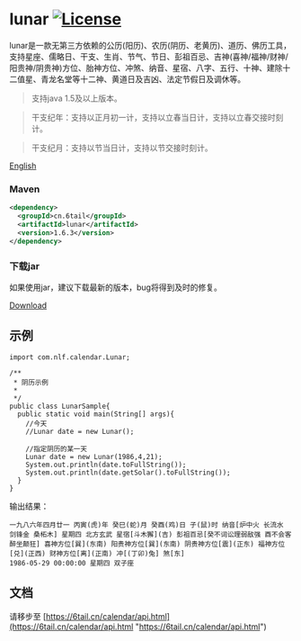 # lunar [![License](https://img.shields.io/badge/license-MIT-4EB1BA.svg?style=flat-square)](https://github.com/6tail/lunar-java/blob/master/LICENSE)

lunar是一款无第三方依赖的公历(阳历)、农历(阴历、老黄历)、道历、佛历工具，支持星座、儒略日、干支、生肖、节气、节日、彭祖百忌、吉神(喜神/福神/财神/阳贵神/阴贵神)方位、胎神方位、冲煞、纳音、星宿、八字、五行、十神、建除十二值星、青龙名堂等十二神、黄道日及吉凶、法定节假日及调休等。

> 支持java 1.5及以上版本。

> 干支纪年：支持以正月初一计，支持以立春当日计，支持以立春交接时刻计。

> 干支纪月：支持以节当日计，支持以节交接时刻计。

[English](https://github.com/6tail/lunar-java/blob/master/README_EN.md)

### Maven

```xml
<dependency>
  <groupId>cn.6tail</groupId>
  <artifactId>lunar</artifactId>
  <version>1.6.3</version>
</dependency>
```

### 下载jar

如果使用jar，建议下载最新的版本，bug将得到及时的修复。

[Download](https://github.com/6tail/lunar-java/releases)

## 示例

    import com.nlf.calendar.Lunar;
     
    /**
     * 阴历示例
     *
     */
    public class LunarSample{
      public static void main(String[] args){
        //今天
        //Lunar date = new Lunar();
         
        //指定阴历的某一天
        Lunar date = new Lunar(1986,4,21);
        System.out.println(date.toFullString());
        System.out.println(date.getSolar().toFullString());
      }
    }

输出结果：

    一九八六年四月廿一 丙寅(虎)年 癸巳(蛇)月 癸酉(鸡)日 子(鼠)时 纳音[炉中火 长流水 剑锋金 桑柘木] 星期四 北方玄武 星宿[斗木獬](吉) 彭祖百忌[癸不词讼理弱敌强 酉不会客醉坐颠狂] 喜神方位[巽](东南) 阳贵神方位[巽](东南) 阴贵神方位[震](正东) 福神方位[兑](正西) 财神方位[离](正南) 冲[(丁卯)兔] 煞[东]
    1986-05-29 00:00:00 星期四 双子座

## 文档

请移步至 [https://6tail.cn/calendar/api.html](https://6tail.cn/calendar/api.html "https://6tail.cn/calendar/api.html")
